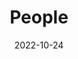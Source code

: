 ---
title: People
date: 2022-10-24

type: landing

sections:
  - block: people
    content:
      title: 
      # Choose which groups/teams of users to display.
      #   Edit `user_groups` in each user's profile to add them to one or more of these groups.
      user_groups:
	       - Principal Investigators
      sort_by: Params.last_name
      sort_ascending: true
    design:
      show_interests: false
      show_role: true
      show_social: true
---